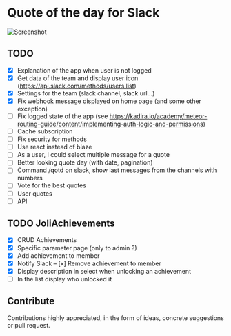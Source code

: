 # Quote of the day for Slack

![Screenshot](https://github.com/tlenclos/Slack-quote-of-the-day/blob/master/screenshot.png)

## TODO
- [x] Explanation of the app when user is not logged
- [x] Get data of the team and display user icon (https://api.slack.com/methods/users.list)
- [x] Settings for the team (slack channel, slack url...)
- [x] Fix webhook message displayed on home page (and some other exception)
- [ ] Fix logged state of the app (see https://kadira.io/academy/meteor-routing-guide/content/implementing-auth-logic-and-permissions)
- [ ] Cache subscription
- [ ] Fix security for methods
- [ ] Use react instead of blaze
- [ ] As a user, I could select multiple message for a quote
- [ ] Better looking quote day (with date, pagination)
- [ ] Command /qotd on slack, show last messages from the channels with numbers
- [ ] Vote for the best quotes
- [ ] User quotes
- [ ] API

## TODO JoliAchievements
- [x] CRUD Achievements
- [x] Specific parameter page (only to admin ?)
- [x] Add achievement to member
- [x] Notify Slack
– [x] Remove achievement to member
- [x] Display description in select when unlocking an achievement
- [ ] In the list display who unlocked it

Contribute
----------
Contributions highly appreciated, in the form of ideas, concrete suggestions or pull request.
